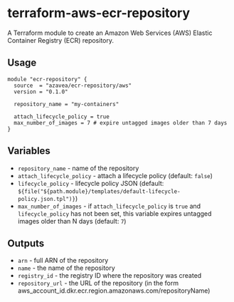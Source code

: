 # terraform-aws-ecr-repository
A Terraform module to create an Amazon Web Services (AWS) Elastic Container Registry (ECR) repository.

## Usage

```hcl
module "ecr-repository" {
  source  = "azavea/ecr-repository/aws"
  version = "0.1.0"

  repository_name = "my-containers"
  
  attach_lifecycle_policy = true
  max_number_of_images = 7 # expire untagged images older than 7 days
}
```

## Variables

- `repository_name` - name of the repository
- `attach_lifecycle_policy` - attach a lifecycle policy (default: `false`)
- `lifecycle_policy` - lifecycle policy JSON (default: `${file("${path.module}/templates/default-lifecycle-policy.json.tpl")}`)
- `max_number_of_images` - if `attach_lifecycle_policy` is `true` and `lifecycle_policy` has not been set, this variable expires untagged images older than N days (default: `7`)

## Outputs

- `arn` - full ARN of the repository
- `name` - the name of the repository
- `registry_id` - the registry ID where the repository was created
- `repository_url` - the URL of the repository (in the form aws_account_id.dkr.ecr.region.amazonaws.com/repositoryName)